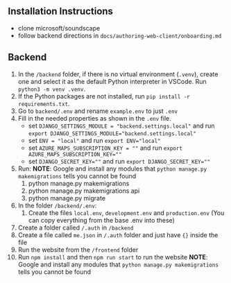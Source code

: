 ## Installation Instructions

- clone microsoft/soundscape
- follow backend directions in `docs/authoring-web-client/onboarding.md`


## Backend

1. In the `/backend` folder, if there is no virtual environment (`.venv`), create one and select it as the default Python interpreter in VSCode. Run `python3 -m venv .venv`.
2. If the Python packages are not installed, run `pip install -r requirements.txt`.
3. Go to `backend/.env` and rename `example.env` to just `.env`
4. Fill in the needed properties as shown in the `.env` file.
      - set `DJANGO_SETTINGS_MODULE = "backend.settings.local"` and run `export DJANGO_SETTINGS_MODULE="backend.settings.local"`
      - set `ENV = "local"` and run `export ENV="local"`
      - set `AZURE_MAPS_SUBSCRIPTION_KEY = ""` and run `export AZURE_MAPS_SUBSCRIPTION_KEY=""`
      - set `DJANGO_SECRET_KEY=""` and run `export DJANGO_SECRET_KEY=""`
5. Run:
   **NOTE**: Google and install any modules that `python manage.py makemigrations` tells you cannot be found
   1. python manage.py makemigrations
   2. python manage.py makemigrations api
   3. python manage.py migrate
7. In the folder `/backend/.env`:
   1. Create the files `local.env`, `development.env` and `production.env` (You can copy everything from the base .env into these)
8. Create a folder called `/.auth` in `/backend`
9. Create a file called `me.json` in `/.auth` folder and just have `{}` inside the file
10. Run the website from the `/frontend` folder
11. Run `npm install` and then `npm run start` to run the website
    **NOTE**: Google and install any modules that `python manage.py makemigrations` tells you cannot be found
